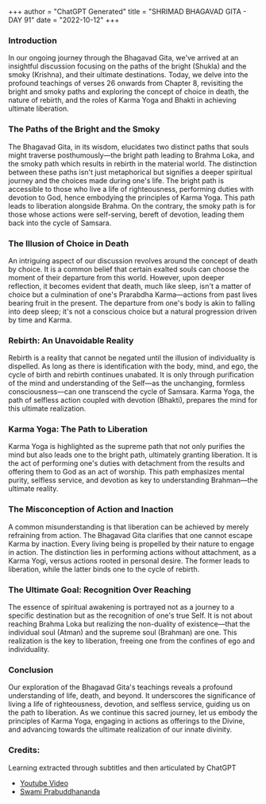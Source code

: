 +++
author = "ChatGPT Generated"
title = "SHRIMAD BHAGAVAD GITA - DAY 91"
date = "2022-10-12"
+++

### Introduction

In our ongoing journey through the Bhagavad Gita, we've arrived at an insightful discussion focusing on the paths of the bright (Shukla) and the smoky (Krishna), and their ultimate destinations. Today, we delve into the profound teachings of verses 26 onwards from Chapter 8, revisiting the bright and smoky paths and exploring the concept of choice in death, the nature of rebirth, and the roles of Karma Yoga and Bhakti in achieving ultimate liberation. 

### The Paths of the Bright and the Smoky

The Bhagavad Gita, in its wisdom, elucidates two distinct paths that souls might traverse posthumously—the bright path leading to Brahma Loka, and the smoky path which results in rebirth in the material world. The distinction between these paths isn't just metaphorical but signifies a deeper spiritual journey and the choices made during one's life. The bright path is accessible to those who live a life of righteousness, performing duties with devotion to God, hence embodying the principles of Karma Yoga. This path leads to liberation alongside Brahma. On the contrary, the smoky path is for those whose actions were self-serving, bereft of devotion, leading them back into the cycle of Samsara.

### The Illusion of Choice in Death

An intriguing aspect of our discussion revolves around the concept of death by choice. It is a common belief that certain exalted souls can choose the moment of their departure from this world. However, upon deeper reflection, it becomes evident that death, much like sleep, isn't a matter of choice but a culmination of one's Prarabdha Karma—actions from past lives bearing fruit in the present. The departure from one's body is akin to falling into deep sleep; it's not a conscious choice but a natural progression driven by time and Karma.

### Rebirth: An Unavoidable Reality

Rebirth is a reality that cannot be negated until the illusion of individuality is dispelled. As long as there is identification with the body, mind, and ego, the cycle of birth and rebirth continues unabated. It is only through purification of the mind and understanding of the Self—as the unchanging, formless consciousness—can one transcend the cycle of Samsara. Karma Yoga, the path of selfless action coupled with devotion (Bhakti), prepares the mind for this ultimate realization.

### Karma Yoga: The Path to Liberation

Karma Yoga is highlighted as the supreme path that not only purifies the mind but also leads one to the bright path, ultimately granting liberation. It is the act of performing one's duties with detachment from the results and offering them to God as an act of worship. This path emphasizes mental purity, selfless service, and devotion as key to understanding Brahman—the ultimate reality.

### The Misconception of Action and Inaction

A common misunderstanding is that liberation can be achieved by merely refraining from action. The Bhagavad Gita clarifies that one cannot escape Karma by inaction. Every living being is propelled by their nature to engage in action. The distinction lies in performing actions without attachment, as a Karma Yogi, versus actions rooted in personal desire. The former leads to liberation, while the latter binds one to the cycle of rebirth.

### The Ultimate Goal: Recognition Over Reaching

The essence of spiritual awakening is portrayed not as a journey to a specific destination but as the recognition of one's true Self. It is not about reaching Brahma Loka but realizing the non-duality of existence—that the individual soul (Atman) and the supreme soul (Brahman) are one. This realization is the key to liberation, freeing one from the confines of ego and individuality.

### Conclusion

Our exploration of the Bhagavad Gita's teachings reveals a profound understanding of life, death, and beyond. It underscores the significance of living a life of righteousness, devotion, and selfless service, guiding us on the path to liberation. As we continue this sacred journey, let us embody the principles of Karma Yoga, engaging in actions as offerings to the Divine, and advancing towards the ultimate realization of our innate divinity.

### Credits:

Learning extracted through subtitles and then articulated by ChatGPT

* [Youtube Video](https://www.youtube.com/watch?v=O6qfjbgj5-I)
* [Swami Prabuddhananda](https://www.youtube.com/@upanishadswithswamiprabudd4019/streams)